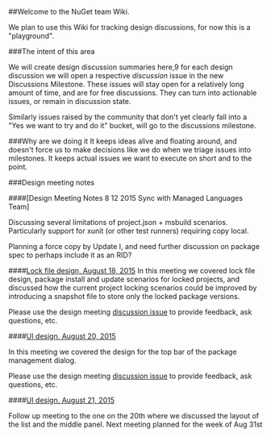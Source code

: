 ##Welcome to the NuGet team Wiki.

We plan to use this Wiki for tracking design discussions, for now this is a "playground".

###The intent of this area

We will create design discussion summaries here,9 for each design discussion we will open a respective *discussion* issue in the new Discussions Milestone. These issues will stay open for a relatively long amount of time, and are for free discussions. They can turn into actionable issues, or remain in discussion state.

Similarly issues raised by the community that don't yet clearly fall into a "Yes we want to try and do it" bucket, will go to the discussions milestone.

###Why are we doing it
It keeps ideas alive and floating around, and doesn't force us to make decisions like we do when we triage issues into milestones. It keeps actual issues we want to execute on short and to the point.

###Design meeting notes

####[Design Meeting Notes   8 12 2015 Sync with Managed Languages Team]

Discussing several limitations of project.json + msbuild scenarios. Particularly support for xunit (or other test runners) requiring copy local.

Planning a force copy by Update I, and need further discussion on package spec to perhaps include it as an RID?

####[Lock file design, August 18, 2015](https://github.com/NuGet/Home/wiki/Lock-file-design-meeting-notes---August-18,-2015)
In this meeting we covered lock file design, package install and update scenarios for locked projects, and discussed how the current project locking scenarios could be improved by introducing a snapshot file to store only the locked package versions.

Please use the design meeting [discussion issue](https://github.com/NuGet/Home/issues/1233) to provide feedback, ask questions, etc.

####[UI design, August 20, 2015](https://github.com/NuGet/Home/wiki/NuGet-UI-design-meeting-notes-August-20-2015)

In this meeting we covered the design for the top bar of the package management dialog.

Please use the design meeting [discussion issue](https://github.com/NuGet/Home/issues/1236) to provide feedback, ask questions, etc.

####[UI design, August 21, 2015](https://github.com/NuGet/Home/wiki/NuGet-UI-design-meeting-notes-August-21,-2015)

Follow up meeting to the one on the 20th where we discussed the layout of the list and the middle panel. Next meeting planned for the week of Aug 31st